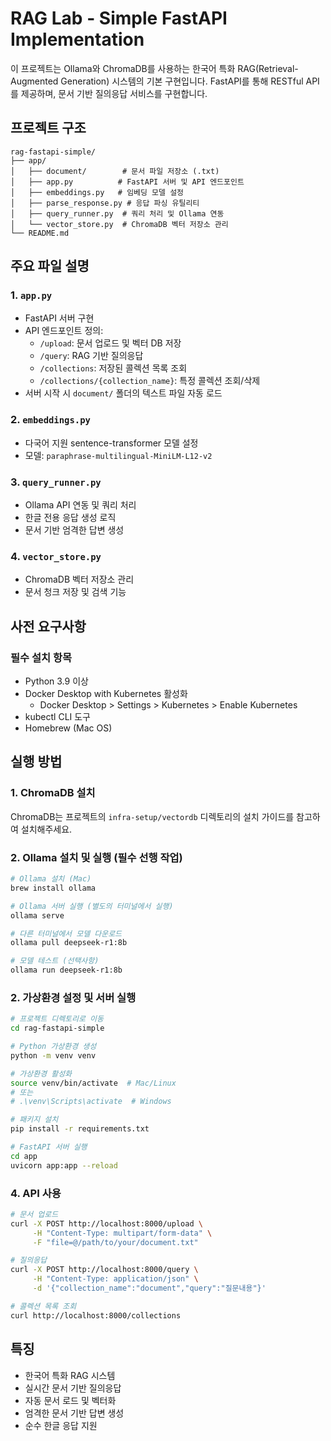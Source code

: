 # RAG Lab - Simple FastAPI Implementation

이 프로젝트는 Ollama와 ChromaDB를 사용하는 한국어 특화 RAG(Retrieval-Augmented Generation) 시스템의 기본 구현입니다. FastAPI를 통해 RESTful API를 제공하며, 문서 기반 질의응답 서비스를 구현합니다.

## 프로젝트 구조

```
rag-fastapi-simple/
├── app/
│   ├── document/        # 문서 파일 저장소 (.txt)
│   ├── app.py          # FastAPI 서버 및 API 엔드포인트
│   ├── embeddings.py   # 임베딩 모델 설정
│   ├── parse_response.py # 응답 파싱 유틸리티
│   ├── query_runner.py  # 쿼리 처리 및 Ollama 연동
│   └── vector_store.py  # ChromaDB 벡터 저장소 관리
└── README.md
```

## 주요 파일 설명

### 1. `app.py`
- FastAPI 서버 구현
- API 엔드포인트 정의:
  - `/upload`: 문서 업로드 및 벡터 DB 저장
  - `/query`: RAG 기반 질의응답
  - `/collections`: 저장된 콜렉션 목록 조회
  - `/collections/{collection_name}`: 특정 콜렉션 조회/삭제
- 서버 시작 시 `document/` 폴더의 텍스트 파일 자동 로드

### 2. `embeddings.py`
- 다국어 지원 sentence-transformer 모델 설정
- 모델: `paraphrase-multilingual-MiniLM-L12-v2`

### 3. `query_runner.py`
- Ollama API 연동 및 쿼리 처리
- 한글 전용 응답 생성 로직
- 문서 기반 엄격한 답변 생성

### 4. `vector_store.py`
- ChromaDB 벡터 저장소 관리
- 문서 청크 저장 및 검색 기능

## 사전 요구사항

### 필수 설치 항목
- Python 3.9 이상
- Docker Desktop with Kubernetes 활성화
  - Docker Desktop > Settings > Kubernetes > Enable Kubernetes
- kubectl CLI 도구
- Homebrew (Mac OS)


## 실행 방법

### 1. ChromaDB 설치

ChromaDB는 프로젝트의 `infra-setup/vectordb` 디렉토리의 설치 가이드를 참고하여 설치해주세요.

### 2. Ollama 설치 및 실행 (필수 선행 작업)
```bash
# Ollama 설치 (Mac)
brew install ollama

# Ollama 서버 실행 (별도의 터미널에서 실행)
ollama serve

# 다른 터미널에서 모델 다운로드
ollama pull deepseek-r1:8b

# 모델 테스트 (선택사항)
ollama run deepseek-r1:8b
```

### 2. 가상환경 설정 및 서버 실행
```bash
# 프로젝트 디렉토리로 이동
cd rag-fastapi-simple

# Python 가상환경 생성
python -m venv venv

# 가상환경 활성화
source venv/bin/activate  # Mac/Linux
# 또는
# .\venv\Scripts\activate  # Windows

# 패키지 설치
pip install -r requirements.txt

# FastAPI 서버 실행
cd app
uvicorn app:app --reload
```

### 4. API 사용
```bash
# 문서 업로드
curl -X POST http://localhost:8000/upload \
     -H "Content-Type: multipart/form-data" \
     -F "file=@/path/to/your/document.txt"

# 질의응답
curl -X POST http://localhost:8000/query \
     -H "Content-Type: application/json" \
     -d '{"collection_name":"document","query":"질문내용"}'

# 콜렉션 목록 조회
curl http://localhost:8000/collections
```

## 특징
- 한국어 특화 RAG 시스템
- 실시간 문서 기반 질의응답
- 자동 문서 로드 및 벡터화
- 엄격한 문서 기반 답변 생성
- 순수 한글 응답 지원

